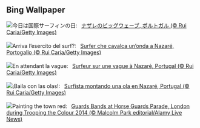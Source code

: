## Bing Wallpaper
![](https://www.bing.com/th?id=OHR.NazareWave_JA-JP0665828544_UHD.jpg&w=1000)今日は国際サーフィンの日:&nbsp;&ensp;[ナザレのビッグウェーブ, ポルトガル (© Rui Caria/Getty Images)](https://www.bing.com/th?id=OHR.NazareWave_JA-JP0665828544_UHD.jpg)
<br><br/>
![](https://www.bing.com/th?id=OHR.NazareWave_IT-IT1958162870_UHD.jpg&w=1000)Arriva l’esercito del surf?:&nbsp;&ensp;[Surfer che cavalca un’onda a Nazaré, Portogallo (© Rui Caria/Getty Images)](https://www.bing.com/th?id=OHR.NazareWave_IT-IT1958162870_UHD.jpg)
<br><br/>
![](https://www.bing.com/th?id=OHR.NazareWave_FR-FR3133568548_UHD.jpg&w=1000)En attendant la vague:&nbsp;&ensp;[Surfeur sur une vague à Nazaré, Portugal (© Rui Caria/Getty Images)](https://www.bing.com/th?id=OHR.NazareWave_FR-FR3133568548_UHD.jpg)
<br><br/>
![](https://www.bing.com/th?id=OHR.NazareWave_ES-ES3451063756_UHD.jpg&w=1000)¡Baila con las olas!:&nbsp;&ensp;[Surfista montando una ola en Nazaré, Portugal (© Rui Caria/Getty Images)](https://www.bing.com/th?id=OHR.NazareWave_ES-ES3451063756_UHD.jpg)
<br><br/>
![](https://www.bing.com/th?id=OHR.TroopingTheColourParade_EN-GB1777396736_UHD.jpg&w=1000)Painting the town red:&nbsp;&ensp;[Guards Bands at Horse Guards Parade, London during Trooping the Colour 2014 (© Malcolm Park editorial/Alamy Live News)](https://www.bing.com/th?id=OHR.TroopingTheColourParade_EN-GB1777396736_UHD.jpg)
<br><br/>
